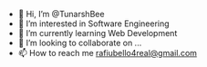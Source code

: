 - 👋 Hi, I’m @TunarshBee
- 👀 I’m interested in Software Engineering
- 🌱 I’m currently learning Web Development
- 💞️ I’m looking to collaborate on ...
- 📫 How to reach me rafiubello4real@gmail.com

<!---
TunarshBee/TunarshBee is a ✨ special ✨ repository because its `README.md` (this file) appears on your GitHub profile.
You can click the Preview link to take a look at your changes.
--->
